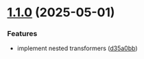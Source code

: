 # [1.1.0](https://github.com/gabzitdev/ts-simple-mapper/compare/v1.0.11...v1.1.0) (2025-05-01)


### Features

* implement nested transformers ([d35a0bb](https://github.com/gabzitdev/ts-simple-mapper/commit/d35a0bb1a2f19b066b41fb45e54a62e5c981d3a1))
